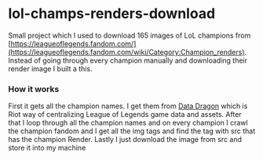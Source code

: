 # lol-champs-renders-download

Small project which I used to download 165 images of LoL champions from [https://leagueoflegends.fandom.com/](https://leagueoflegends.fandom.com/wiki/Category:Champion_renders). 
Instead of going through every champion manually and downloading their render image I built a this.

### How it works
First it gets all the champion names. I get them from [Data Dragon](https://developer.riotgames.com/docs/lol#data-dragon) which is Riot way of centralizing League of Legends 
game data and assets. After that I loop through all the champion names and on every champion I crawl the champion fandom and I get all the img tags and find the tag
with src that has the champion Render. Lastly I just download the image from src and store it into my machine

